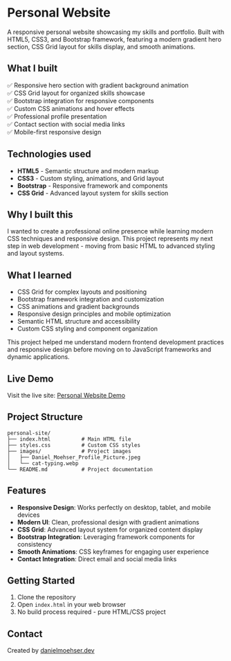 # Personal Website

A responsive personal website showcasing my skills and portfolio. Built with HTML5, CSS3, and Bootstrap framework, featuring a modern gradient hero section, CSS Grid layout for skills display, and smooth animations.

## What I built

✅ Responsive hero section with gradient background animation  
✅ CSS Grid layout for organized skills showcase  
✅ Bootstrap integration for responsive components  
✅ Custom CSS animations and hover effects  
✅ Professional profile presentation  
✅ Contact section with social media links  
✅ Mobile-first responsive design  

## Technologies used

- **HTML5** - Semantic structure and modern markup
- **CSS3** - Custom styling, animations, and Grid layout
- **Bootstrap** - Responsive framework and components
- **CSS Grid** - Advanced layout system for skills section

## Why I built this

I wanted to create a professional online presence while learning modern CSS techniques and responsive design. This project represents my next step in web development - moving from basic HTML to advanced styling and layout systems.

## What I learned

- CSS Grid for complex layouts and positioning
- Bootstrap framework integration and customization  
- CSS animations and gradient backgrounds
- Responsive design principles and mobile optimization
- Semantic HTML structure and accessibility
- Custom CSS styling and component organization

This project helped me understand modern frontend development practices and responsive design before moving on to JavaScript frameworks and dynamic applications.

## Live Demo

Visit the live site: [Personal Website Demo](http://localhost:8080/wp-content/uploads/projects/personal-site/)

## Project Structure

```
personal-site/
├── index.html          # Main HTML file
├── styles.css          # Custom CSS styles
├── images/             # Project images
│   ├── Daniel_Moehser_Profile_Picture.jpeg
│   └── cat-typing.webp
└── README.md           # Project documentation
```

## Features

- **Responsive Design**: Works perfectly on desktop, tablet, and mobile devices
- **Modern UI**: Clean, professional design with gradient animations
- **CSS Grid**: Advanced layout system for organized content display
- **Bootstrap Integration**: Leveraging framework components for consistency
- **Smooth Animations**: CSS keyframes for engaging user experience
- **Contact Integration**: Direct email and social media links

## Getting Started

1. Clone the repository
2. Open `index.html` in your web browser
3. No build process required - pure HTML/CSS project

## Contact

Created by [danielmoehser.dev](https://danielmoehser.dev)
